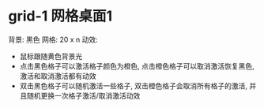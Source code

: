 # grid-1 网格桌面1

背景: 黑色
网格: 20 x n
动效:
- 鼠标跟随黄色背景光
- 点击黑色格子可以激活格子颜色为橙色, 点击橙色格子可以取消激活恢复黑色, 激活和取消激活都有动效
- 双击黑色格子可以随机激活一些格子, 双击橙色格子会取消所有格子的激活, 并且随机更换一次格子激活/取消激活动效
